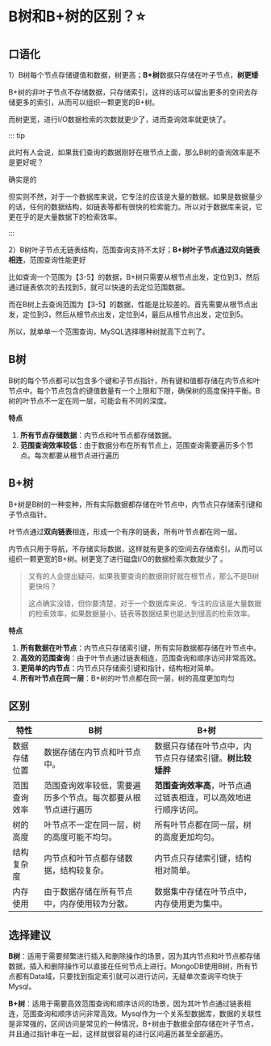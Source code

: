 # B树和B+树的区别？:star:

## 口语化

1）B树每个节点存储键值和数据，树更高；**B+树**数据只存储在叶子节点，**树更矮**

B+树的非叶子节点不存储数据，只存储索引，这样的话可以留出更多的空间去存储更多的索引，从而可以组织一颗更宽的B+树。

而树更宽，进行I/O数据检索的次数就更少了，进而查询效率就更快了。

::: tip

此时有人会说，如果我们查询的数据刚好在根节点上面，那么B树的查询效率是不是更好呢？

确实是的

但实则不然，对于一个数据库来说，它专注的应该是大量的数据。如果是数据量少的话，任何的数据结构，如链表等都有很快的检索能力。所以对于数据库来说，它更在乎的是大量数据下的检索效率。

:::

2）B树叶子节点无链表结构，范围查询支持不太好；**B+树叶子节点通过双向链表相连**，范围查询性能更好

比如查询一个范围为【3-5】的数据，B+树只需要从根节点出发，定位到3，然后通过链表依次的去找到5，就可以快速的去定位范围数据。

而在B树上去查询范围为【3-5】的数据，性能是比较差的。首先需要从根节点出发，定位到3，然后从根节点出发，定位到4，最后从根节点出发，定位到5。

所以，就单单一个范围查询，MySQL选择哪种树就高下立判了。



## B树

B树的每个节点都可以包含多个键和子节点指针，所有键和值都存储在内节点和叶节点中。每个节点包含的键值数量有一个上限和下限，确保树的高度保持平衡。B树的叶节点不一定在同一层，可能会有不同的深度。

**特点**

1.  **所有节点存储数据**：内节点和叶节点都存储数据。
2.  **范围查询效率较低**：由于数据分布在所有节点上，范围查询需要遍历多个节点。每次都要从根节点进行遍历



## B+树

B+树是B树的一种变种，所有实际数据都存储在叶节点中，内节点只存储索引键和子节点指针。

叶节点通过**双向链表**相连，形成一个有序的链表，所有叶节点都在同一层。

内节点只用于导航，不存储实际数据，这样就有更多的空间去存储索引，从而可以组织一颗更宽的B+树。树更宽了进行磁盘I/O的数据检索次数就少了 。

>   又有的人会提出疑问，如果我要查询的数据刚好就在根节点，那么不是B树更快吗？
>
>   这点确实没错，但你要清楚，对于一个数据库来说，专注的应该是大量数据的检索效率，如果数据量小，链表等数据结果也能达到很高的检索效率。

**特点**

1.  **所有数据在叶节点**：内节点只存储索引键，所有实际数据都存储在叶节点中。
2.  **高效的范围查询**：由于叶节点通过链表相连，范围查询和顺序访问非常高效。
3.  **更简单的内节点**：内节点只存储索引键和指针，结构相对简单。
4.  **所有叶节点在同一层**：B+树的叶节点都在同一层，树的高度更加均匀



## 区别

| 特性         | B树                                                          | B+树                                                             |
| ------------ | ------------------------------------------------------------ | ---------------------------------------------------------------- |
| 数据存储位置 | 数据存储在内节点和叶节点中。                                 | 数据只存储在叶节点中，内节点只存储索引键。**树比较矮胖**         |
| 范围查询效率 | 范围查询效率较低，需要遍历多个节点。每次都要从根节点进行遍历 | **范围查询效率高**，叶节点通过链表相连，可以高效地进行顺序访问。 |
| 树的高度     | 叶节点不一定在同一层，树的高度可能不均匀。                   | 所有叶节点都在同一层，树的高度更加均匀。                         |
| 结构复杂度   | 内节点和叶节点都存储数据，结构较复杂。                       | 内节点只存储索引键，结构相对简单。                               |
| 内存使用     | 由于数据存储在所有节点中，内存使用较为分散。                 | 数据集中存储在叶节点中，内存使用更为集中。                       |

## **选择建议**

**B树**：适用于需要频繁进行插入和删除操作的场景，因为其内节点和叶节点都存储数据，插入和删除操作可以直接在任何节点上进行。MongoDB使用B树，所有节点都有Data域，只要找到指定索引就可以进行访问，无疑单次查询平均快于Mysql。

**B+树**：适用于需要高效范围查询和顺序访问的场景，因为其叶节点通过链表相连，范围查询和顺序访问非常高效。Mysql作为一个关系型数据库，数据的关联性是非常强的，区间访问是常见的一种情况，B+树由于数据全部存储在叶子节点，并且通过指针串在一起，这样就很容易的进行区间遍历甚至全部遍历。

